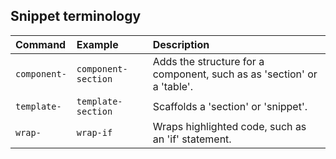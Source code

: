 ## Snippet terminology

| Command | Example | Description
| :------------- | :------------- | :------------- |
| `component-` | `component-section` | Adds the structure for a component, such as as 'section' or a 'table'.
| `template-` | `template-section` | Scaffolds a 'section' or 'snippet'.
| `wrap-` | `wrap-if` | Wraps highlighted code, such as an 'if' statement.

